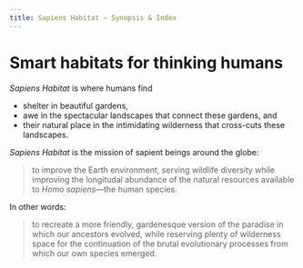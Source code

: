 ```yaml
---
title: Sapiens Habitat – Synopsis & Index
---
```


# Smart habitats for thinking humans

_Sapiens Habitat_ is where humans find
  - shelter in beautiful gardens,
  - awe in the spectacular landscapes that connect these gardens, and
  - their natural place in the intimidating wilderness that cross-cuts these landscapes.

_Sapiens Habitat_ is the mission of sapient beings around the globe:

> to improve the Earth environment, serving wildlife diversity while improving
> the longitudal abundance of the natural resources available to <i>Homo
> sapiens</i>—the human species.

In other words:

> to recreate a more friendly, gardenesque version of the paradise in which our
> ancestors evolved, while reserving plenty of wilderness space for the
> continuation of the brutal evolutionary processes from which our own species
> emerged.

